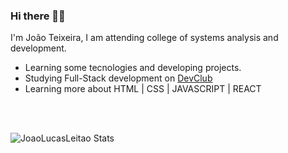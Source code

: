 ### Hi there 🖖🏻

I'm João Teixeira, I am attending college of systems analysis and development. 
<br>
- Learning some tecnologies and developing projects.
- Studying Full-Stack development on <a href="https://rodolfomori.com.br/pagina-de-espera/">DevClub</a>
- Learning more about HTML | CSS | JAVASCRIPT | REACT
<br/>
<br/>

![JoaoLucasLeitao Stats](https://github-readme-stats.vercel.app/api?username=JoaoLucasLeitao&theme=vision-friendly-dark&show_icons=true)






<!--
**JoaoLucasLeitao/JoaoLucasLeitao** is a ✨ _special_ ✨ repository because its `README.md` (this file) appears on your GitHub profile.

Here are some ideas to get you started:

- 🔭 I’m currently working on ...
- 🌱 I’m currently learning ...
- 👯 I’m looking to collaborate on ...
- 🤔 I’m looking for help with ...
- 💬 Ask me about ...
- 📫 How to reach me: ...
- 😄 Pronouns: ...
- ⚡ Fun fact: ...
-->
